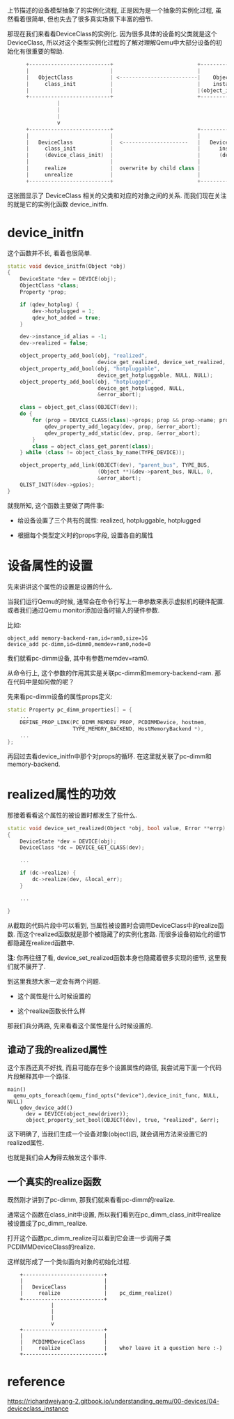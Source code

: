 
上节描述的设备模型抽象了的实例化流程, 正是因为是一个抽象的实例化过程, 虽然看着很简单, 但也失去了很多真实场景下丰富的细节. 

那现在我们来看看DeviceClass的实例化. 因为很多具体的设备的父类就是这个DeviceClass, 所以对这个类型实例化过程的了解对理解Qemu中大部分设备的初始化有很重要的帮助. 

```cpp
      +--------------------------+                           +----------------------+
      |                          |                           |                      |
      |   ObjectClass            | <-------------------------|    Object            |
      |     class_init           |                           |    instance_init     |
      |                          |                           |(object_instance_init)|
      +--------------------------+                           +----------------------+
                |                                                      |
                |                                                      |
                |                                                      |
                v                                                      v
      +--------------------------+                           +----------------------+
      |                          |                           |                      |
      |   DeviceClass            |  <---------------------   |   DeviceState        |
      |     class_init           |                           |      instance_init   |
      |     (device_class_init)  |                           |      (device_initfn) |
      |                          |                           |                      |
      |     realize              |  overwrite by child class |                      |
      |     unrealize            |                           |                      |
      +--------------------------+                           +----------------------+
```

这张图显示了 DeviceClass 相关的父类和对应的对象之间的关系. 而我们现在关注的就是它的实例化函数 device_initfn. 

# device_initfn

这个函数并不长, 看着也很简单. 

```cpp
static void device_initfn(Object *obj)
{
    DeviceState *dev = DEVICE(obj);
    ObjectClass *class;
    Property *prop;

    if (qdev_hotplug) {
        dev->hotplugged = 1;
        qdev_hot_added = true;
    }

    dev->instance_id_alias = -1;
    dev->realized = false;

    object_property_add_bool(obj, "realized",
                             device_get_realized, device_set_realized, NULL);
    object_property_add_bool(obj, "hotpluggable",
                             device_get_hotpluggable, NULL, NULL);
    object_property_add_bool(obj, "hotplugged",
                             device_get_hotplugged, NULL,
                             &error_abort);

    class = object_get_class(OBJECT(dev));
    do {
        for (prop = DEVICE_CLASS(class)->props; prop && prop->name; prop++) {
            qdev_property_add_legacy(dev, prop, &error_abort);
            qdev_property_add_static(dev, prop, &error_abort);
        }
        class = object_class_get_parent(class);
    } while (class != object_class_by_name(TYPE_DEVICE));

    object_property_add_link(OBJECT(dev), "parent_bus", TYPE_BUS,
                             (Object **)&dev->parent_bus, NULL, 0,
                             &error_abort);
    QLIST_INIT(&dev->gpios);
}
```

就我所知, 这个函数主要做了两件事: 

* 给设备设置了三个共有的属性: realized, hotpluggable, hotplugged

* 根据每个类型定义时的props字段, 设置各自的属性

# 设备属性的设置

先来讲讲这个属性的设置是设置的什么. 

当我们运行Qemu的时候, 通常会在命令行写上一串参数来表示虚拟机的硬件配置. 或者我们通过Qemu monitor添加设备时输入的硬件参数. 

比如: 

```
object_add memory-backend-ram,id=ram0,size=1G
device_add pc-dimm,id=dimm0,memdev=ram0,node=0
```

我们就看pc-dimm设备, 其中有参数memdev=ram0. 

从命令行上, 这个参数的作用其实是关联pc-dimm和memory-backend-ram. 那在代码中是如何做的呢？

先来看pc-dimm设备的属性props定义: 

```cpp
static Property pc_dimm_properties[] = {
    ...
    DEFINE_PROP_LINK(PC_DIMM_MEMDEV_PROP, PCDIMMDevice, hostmem,
                     TYPE_MEMORY_BACKEND, HostMemoryBackend *),
    ...
};
```

再回过去看device_initfn中那个对props的循环. 在这里就关联了pc-dimm和memory-backend. 

# realized属性的功效

那接着看看这个属性的被设置时都发生了些什么. 

```cpp
static void device_set_realized(Object *obj, bool value, Error **errp)
{
    DeviceState *dev = DEVICE(obj);
    DeviceClass *dc = DEVICE_GET_CLASS(dev);

    ...

    if (dc->realize) {
        dc->realize(dev, &local_err);
    }

    ...

}
```

从截取的代码片段中可以看到, 当属性被设置时会调用DeviceClass中的realize函数. 而这个realized函数就是那个被隐藏了的实例化套路. 而很多设备初始化的细节都隐藏在realized函数中. 

**注**: 你再往细了看, device_set_realized函数本身也隐藏着很多实现的细节, 这里我们就不展开了. 

到这里我想大家一定会有两个问题. 

* 这个属性是什么时候设置的

* 这个realize函数长什么样

那我们兵分两路, 先来看看这个属性是什么时候设置的. 

## 谁动了我的realized属性

这个东西还真不好找, 而且可能存在多个设置属性的路径, 我尝试用下面一个代码片段解释其中一个路径. 

```
main()
  qemu_opts_foreach(qemu_find_opts("device"),device_init_func, NULL, NULL)
    qdev_device_add()
      dev = DEVICE(object_new(driver));
      object_property_set_bool(OBJECT(dev), true, "realized", &err);
```

这下明确了, 当我们生成一个设备对象(object)后, 就会调用方法来设置它的realized属性. 

也就是我们会**人为**得去触发这个事件. 

## 一个真实的realize函数

既然刚才讲到了pc-dimm, 那我们就来看看pc-dimm的realize. 

通常这个函数在class_init中设置, 所以我们看到在pc_dimm_class_init中realize被设置成了pc_dimm_realize. 

打开这个函数pc_dimm_realize可以看到它会进一步调用子类PCDIMMDeviceClass的realize. 

这样就形成了一个类似面向对象的初始化过程. 

```
    +--------------------------+
    |                          |
    |   DeviceClass            |
    |     realize              |    pc_dimm_realize()
    +--------------------------+
              |                 
              |                 
              |                 
              v                 
    +--------------------------+
    |                          |
    |   PCDIMMDeviceClass      |
    |     realize              |    who? leave it a question here :-)
    +--------------------------+
```

# reference

https://richardweiyang-2.gitbook.io/understanding_qemu/00-devices/04-deviceclass_instance